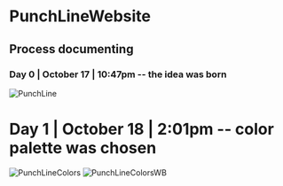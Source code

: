 # PunchLineWebsite

## Process documenting

### Day 0 | October 17 | 10:47pm -- the idea was born 
![PunchLine](https://github.com/user-attachments/assets/fbc3fa64-7bed-49f9-8600-0d1390611cff)

# Day 1 | October 18 | 2:01pm -- color palette was chosen
![PunchLineColors](https://github.com/user-attachments/assets/b8c63c11-0191-4bd4-a831-5fb560c4e349)
![PunchLineColorsWB](https://github.com/user-attachments/assets/0315539b-65a0-48e2-a710-d2d5230d9206)
